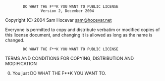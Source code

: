             DO WHAT THE F**K YOU WANT TO PUBLIC LICENSE
                    Version 2, December 2004

 Copyright (C) 2004 Sam Hocevar <sam@hocevar.net>

 Everyone is permitted to copy and distribute verbatim or modified
 copies of this license document, and changing it is allowed as long
 as the name is changed.

            DO WHAT THE F**K YOU WANT TO PUBLIC LICENSE
   TERMS AND CONDITIONS FOR COPYING, DISTRIBUTION AND MODIFICATION

  0. You just DO WHAT THE F**K YOU WANT TO.
